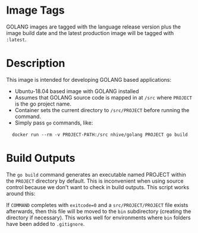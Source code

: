 # Image Tags

GOLANG images are tagged with the language release version plus the image build date and the latest production image will be tagged with `:latest`.

# Description

This image is intended for developing GOLANG based applications:

* Ubuntu-18.04 based image with GOLANG installed
* Assumes that GOLANG source code is mapped in at `/src` where `PROJECT` is the go project name.
* Container sets the current directory to `/src/PROJECT` before running the command.
* Simply pass `go` commands, like:

&nbsp;&nbsp;&nbsp;&nbsp;`docker run --rm -v PROJECT-PATH:/src nhive/golang PROJECT go build`

# Build Outputs

The `go build` command generates an executable named PROJECT within the `PROJECT` directory by default.  This is inconvenient when using source control because we don't want to check in build outputs.  This script works around this:
 
If `COMMAND` completes with `exitcode=0` and a `src/PROJECT/PROJECT` file exists afterwards, then this file will be moved to the `bin` subdirectory (creating the directory if necessary).  This works well for environments where `bin` folders have been added to `.gitignore`.
